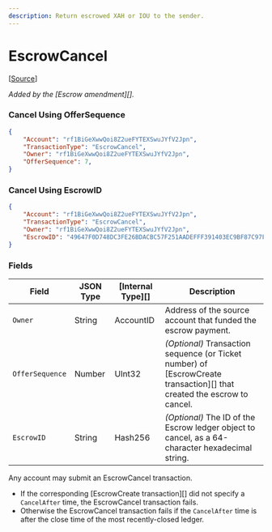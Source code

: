 ```yaml
---
description: Return escrowed XAH or IOU to the sender.
---
```


# EscrowCancel

\[[Source](https://github.com/Xahau/xahaud/blob/dev/src/ripple/app/tx/impl/URIToken.cpp)]

_Added by the \[Escrow amendment]\[]._

### Cancel Using OfferSequence

```json
{
    "Account": "rf1BiGeXwwQoi8Z2ueFYTEXSwuJYfV2Jpn",
    "TransactionType": "EscrowCancel",
    "Owner": "rf1BiGeXwwQoi8Z2ueFYTEXSwuJYfV2Jpn",
    "OfferSequence": 7,
}
```

### Cancel Using EscrowID

```json
{
    "Account": "rf1BiGeXwwQoi8Z2ueFYTEXSwuJYfV2Jpn",
    "TransactionType": "EscrowCancel",
    "Owner": "rf1BiGeXwwQoi8Z2ueFYTEXSwuJYfV2Jpn",
    "EscrowID": "49647F0D748DC3FE26BDACBC57F251AADEFFF391403EC9BF87C97F67E9977FB0",
}
```

### Fields

| Field           | JSON Type | \[Internal Type]\[] | Description                                                                                                               |
| --------------- | --------- | ------------------- | ------------------------------------------------------------------------------------------------------------------------- |
| `Owner`         | String    | AccountID           | Address of the source account that funded the escrow payment.                                                             |
| `OfferSequence` | Number    | UInt32              | _(Optional)_ Transaction sequence (or Ticket number) of \[EscrowCreate transaction]\[] that created the escrow to cancel. |
| `EscrowID`      | String    | Hash256             | _(Optional)_ The ID of the Escrow ledger object to cancel, as a 64-character hexadecimal string.                          |

Any account may submit an EscrowCancel transaction.

* If the corresponding \[EscrowCreate transaction]\[] did not specify a `CancelAfter` time, the EscrowCancel transaction fails.
* Otherwise the EscrowCancel transaction fails if the `CancelAfter` time is after the close time of the most recently-closed ledger.
